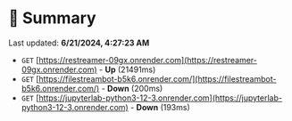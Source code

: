 # 📖 Summary
Last updated: **6/21/2024, 4:27:23 AM**

- `GET` [https://restreamer-09gx.onrender.com](https://restreamer-09gx.onrender.com) - **Up** (21491ms)
- `GET` [https://filestreambot-b5k6.onrender.com/](https://filestreambot-b5k6.onrender.com/) - **Down** (200ms)
- `GET` [https://jupyterlab-python3-12-3.onrender.com](https://jupyterlab-python3-12-3.onrender.com) - **Down** (193ms)
